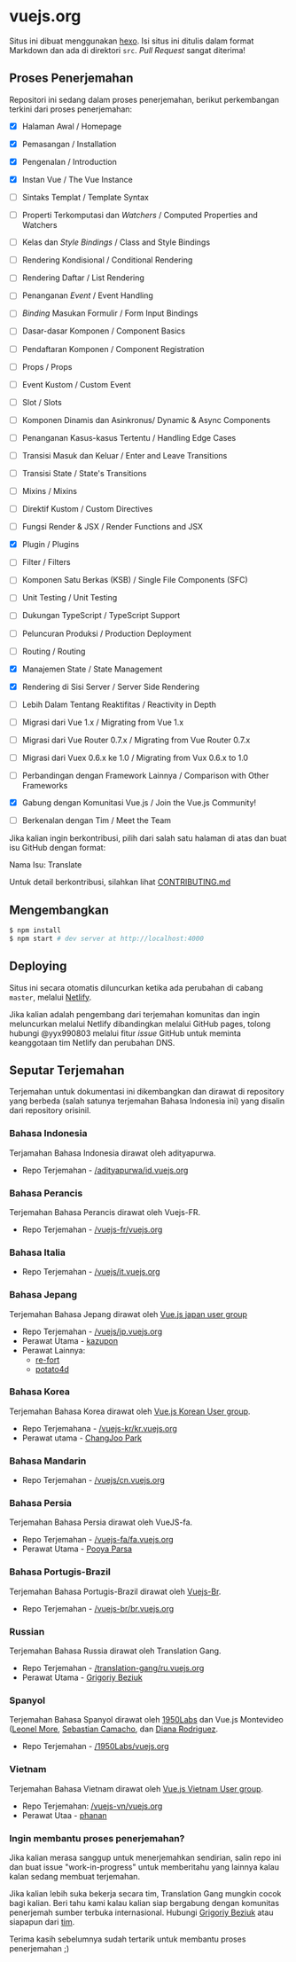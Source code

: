 # vuejs.org

Situs ini dibuat menggunakan [hexo](http://hexo.io/). Isi situs ini ditulis dalam format Markdown dan ada di direktori `src`. 
_Pull Request_ sangat diterima!

## Proses Penerjemahan

Repositori ini sedang dalam proses penerjemahan, berikut perkembangan terkini dari proses penerjemahan:

- [x] Halaman Awal / Homepage
- [x] Pemasangan / Installation
- [x] Pengenalan / Introduction
- [x] Instan Vue / The Vue Instance
- [ ] Sintaks Templat / Template Syntax
- [ ] Properti Terkomputasi dan _Watchers_ / Computed Properties and Watchers
- [ ] Kelas dan _Style Bindings_ / Class and Style Bindings
- [ ] Rendering Kondisional / Conditional Rendering
- [ ] Rendering Daftar / List Rendering
- [ ] Penanganan _Event_ / Event Handling
- [ ] _Binding_ Masukan Formulir / Form Input Bindings
- [ ] Dasar-dasar Komponen / Component Basics

- [ ] Pendaftaran Komponen / Component Registration
- [ ] Props / Props
- [ ] Event Kustom / Custom Event
- [ ] Slot / Slots
- [ ] Komponen Dinamis dan Asinkronus/ Dynamic & Async Components 
- [ ] Penanganan Kasus-kasus Tertentu / Handling Edge Cases

- [ ] Transisi Masuk dan Keluar / Enter and Leave Transitions
- [ ] Transisi State / State's Transitions

- [ ] Mixins / Mixins 
- [ ] Direktif Kustom / Custom Directives
- [ ] Fungsi Render & JSX / Render Functions and JSX

- [x] Plugin / Plugins
- [ ] Filter / Filters
- [ ] Komponen Satu Berkas (KSB) / Single File Components (SFC)
- [ ] Unit Testing / Unit Testing
- [ ] Dukungan TypeScript / TypeScript Support
- [ ] Peluncuran Produksi / Production Deployment

- [ ] Routing / Routing
- [x] Manajemen State / State Management
- [x] Rendering di Sisi Server / Server Side Rendering
- [ ] Lebih Dalam Tentang Reaktifitas / Reactivity in Depth

- [ ] Migrasi dari Vue 1.x / Migrating from Vue 1.x
- [ ] Migrasi dari Vue Router 0.7.x / Migrating from Vue Router 0.7.x
- [ ] Migrasi dari Vuex 0.6.x ke 1.0 / Migrating from Vux 0.6.x to 1.0
- [ ] Perbandingan dengan Framework Lainnya / Comparison with Other Frameworks
- [x] Gabung dengan Komunitasi Vue.js / Join the Vue.js Community!
- [ ] Berkenalan dengan Tim / Meet the Team

Jika kalian ingin berkontribusi, pilih dari salah satu halaman di atas dan buat isu GitHub dengan format:

Nama Isu: Translate <nama-halaman>

Untuk detail berkontribusi, silahkan lihat [CONTRIBUTING.md](CONTRIBUTING.md)

## Mengembangkan

``` bash
$ npm install
$ npm start # dev server at http://localhost:4000
```

## Deploying

Situs ini secara otomatis diluncurkan ketika ada perubahan di cabang `master`, melalui [Netlify](https://www.netlify.com).

Jika kalian adalah pengembang dari terjemahan komunitas dan ingin meluncurkan melalui Netlify dibandingkan melalui GitHub pages, tolong hubungi @yyx990803 melalui fitur _issue_ GitHub untuk meminta keanggotaan tim Netlify dan perubahan DNS.

## Seputar Terjemahan

Terjemahan untuk dokumentasi ini dikembangkan dan dirawat di repository yang berbeda 
(salah satunya terjemahan Bahasa Indonesia ini) yang disalin dari repository orisinil.

### Bahasa Indonesia

Terjamahan Bahasa Indonesia dirawat oleh adityapurwa.

* Repo Terjemahan - [/adityapurwa/id.vuejs.org](https://github.com/adityapurwa/id.vuejs.org)

### Bahasa Perancis

Terjemahan Bahasa Perancis dirawat oleh Vuejs-FR.

* Repo Terjemahan - [/vuejs-fr/vuejs.org](https://github.com/vuejs-fr/vuejs.org)

### Bahasa Italia

* Repo Terjemahan - [/vuejs/it.vuejs.org](https://github.com/vuejs/it.vuejs.org)

### Bahasa Jepang

Terjemahan Bahasa Jepang dirawat oleh [Vue.js japan user group](https://github.com/vuejs-jp)

* Repo Terjemahan - [/vuejs/jp.vuejs.org](https://github.com/vuejs/jp.vuejs.org)
* Perawat Utama - [kazupon](https://github.com/kazupon)
* Perawat Lainnya:
    * [re-fort](https://github.com/re-fort)
    * [potato4d](https://github.com/potato4d)

### Bahasa Korea

Terjemahan Bahasa Korea dirawat oleh [Vue.js Korean User group](https://github.com/vuejs-kr).

* Repo Terjemahana - [/vuejs-kr/kr.vuejs.org](https://github.com/vuejs-kr/kr.vuejs.org)
* Perawat utama - [ChangJoo Park](https://github.com/ChangJoo-Park)

### Bahasa Mandarin

* Repo Terjemahan - [/vuejs/cn.vuejs.org](https://github.com/vuejs/cn.vuejs.org)

### Bahasa Persia

Terjemahan Bahasa Persia dirawat oleh VueJS-fa.

* Repo Terjemahan - [/vuejs-fa/fa.vuejs.org](https://github.com/vuejs-fa/fa.vuejs.org)
* Perawat Utama - [Pooya Parsa](https://github.com/pi0)

### Bahasa Portugis-Brazil

Terjemahan Bahasa Portugis-Brazil dirawat oleh [Vuejs-Br](https://github.com/vuejs-br).

* Repo Terjemahan - [/vuejs-br/br.vuejs.org](https://github.com/vuejs-br/br.vuejs.org)

### Russian

Terjemahan Bahasa Russia dirawat oleh Translation Gang.

* Repo Terjemahan - [/translation-gang/ru.vuejs.org](https://github.com/translation-gang/ru.vuejs.org)
* Perawat Utama - [Grigoriy Beziuk](https://gbezyuk.github.io)

### Spanyol

Terjemahan Bahasa Spanyol dirawat oleh [1950Labs](https://1950labs.com) dan Vue.js Montevideo
([Leonel More](https://twitter.com/leonelmore), [Sebastian Camacho](https://twitter.com/sxcamacho), dan [Diana Rodriguez](https://vue.beingadev.rocks).

* Repo Terjemahan - [/1950Labs/vuejs.org](https://github.com/1950Labs/vuejs.org)

### Vietnam

Terjemahan Bahasa Vietnam dirawat oleh [Vue.js Vietnam User group](https://github.com/vuejs-vn/).

* Repo Terjemahan: [/vuejs-vn/vuejs.org](https://github.com/vuejs-vn/vuejs.org)
* Perawat Utaa - [phanan](https://github.com/phanan)

### Ingin membantu proses penerjemahan?

Jika kalian merasa sanggup untuk menerjemahkan sendirian, salin repo ini dan buat issue "work-in-progress" untuk
memberitahu yang lainnya kalau kalan sedang membuat terjemahan.

Jika kalian lebih suka bekerja secara tim, Translation Gang mungkin cocok bagi kalian. Beri tahu kami kalau kalian
siap bergabung dengan komunitas penerjemah sumber terbuka internasional.
Hubungi [Grigoriy Beziuk](https://gbezyuk.github.io) atau siapapun dari [tim](https://github.com/orgs/translation-gang/people).

Terima kasih sebelumnya sudah tertarik untuk membantu proses penerjemahan ;)
